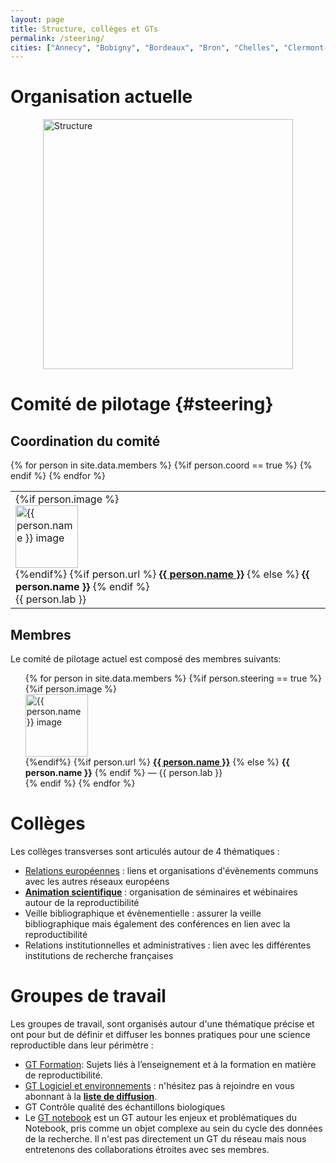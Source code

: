 ```yaml
---
layout: page
title: Structure, collèges et GTs
permalink: /steering/
cities: ["Annecy", "Bobigny", "Bordeaux", "Bron", "Chelles", "Clermont-Ferrand", "Corte", "Dijon", "Évry",  "Gif-Sur-Yvette", "Grenoble", "Limoges", "Lyon", "Marseille", "Montpellier", "Nantes", "Nice", "Orléans", "Orsay", "Palaiseau", "Paris", "Rennes", "Rungis", "Saclay", "Strasbourg", "Tarbes", "Toulouse", "Villetaneuse", "Villeurbanne"]
---
```


# Organisation actuelle
<!--
![Structure réseau](../assets/images/Structure_fr_nologo_links.png){: style="width: 60%; display:block; margin-right: auto; margin-left:auto;" }
-->
<img src="../assets/images/Structure_fr_nologo.png" alt="Structure" usemap="#workmap" width="400" height="400" style="display:block; margin-right: auto; margin-left:auto;">

<map name="workmap">
  <area shape="rect" coords="50,50,120,120" alt="animation" href="/colleges/c_anim">
  <area shape="rect" coords="50,290,200,390" alt="publications" href="/publications/">
  <area shape="rect" coords="350,210,400,350" alt="logiciel" href="/gtravail/gt_logiciel">
  <area shape="rect" coords="10,50,30,250" alt="formation" href="/gtravail/gt_formation">
  <area shape="rect" coords="10,250,30,350" alt="animation" href="https://gt-notebook.gitpages.huma-num.fr/site_quarto/">
  <area shape="rect" coords="150,150,250,250" alt="Steering" href="#steering">
</map>



# Comité de pilotage {#steering}


## Coordination du comité
<table style="list-style-type: none;">
<tr>
{% for person in site.data.members %}
     {%if person.coord == true %}
     <td>
     {%if person.image %}
     <img alt="{{ person.name }} image" src="{{ person.image }}" style="width: 100px; display:block;"/>
     {%endif%}
     {%if person.url %}
        <b><a href="{{ person.url }}"> {{ person.name }}</a></b>
     {% else %}
        <b>{{ person.name }}</b>
     {% endif %}
      <br>  
     {{ person.lab }}
   </td>
     {% endif %}
{% endfor %}
</tr>
</table>

## Membres
Le comité de pilotage actuel est composé des membres suivants:

  <ul style="list-style-type: none;">
  {% for person in site.data.members %}
       {%if person.steering == true %}
       <li>
       {%if person.image %}
       <img alt="{{ person.name }} image" src="{{ person.image }}" style="width: 100px; display:block;"/>
       {%endif%}
       {%if person.url %}
          <b><a href="{{ person.url }}"> {{ person.name }}</a></b>
       {% else %}
          <b>{{ person.name }}</b>
       {% endif %}  
       — {{ person.lab }}
       </li>
       {% endif %}
  {% endfor %}
  </ul>

# Collèges

Les collèges transverses sont articulés autour de 4 thématiques :

* [Relations européennes](/colleges/c_europe) : liens et organisations d'évènements communs avec les autres réseaux européens
* <b><a href="/colleges/c_anim">Animation scientifique</a></b> : organisation de séminaires et wébinaires autour de la reproductibilité
* Veille bibliographique et évènementielle : assurer la veille bibliographique mais également des conférences en lien avec la reproductibilité
* Relations institutionnelles et administratives : lien avec les différentes institutions de recherche françaises



# Groupes de travail

Les groupes de travail, sont organisés autour d'une thématique précise et ont pour but de définir et diffuser les bonnes pratiques pour une science reproductible dans leur périmètre :

* [GT Formation](https://www.recherche-reproductible.fr/gtravail/gt_formation): Sujets liés à l’enseignement et à la formation en matière de reproductibilité.
* [GT Logiciel et environnements](/gtravail/gt_logiciel) : n'hésitez pas à rejoindre en vous abonnant à la [**liste de diffusion**](https://groupes.renater.fr/sympa/info/gt-env-logiciel).
* GT Contrôle qualité des échantillons biologiques
* Le [GT notebook](https://gt-notebook.gitpages.huma-num.fr/site_quarto/) est un GT autour les enjeux et problématiques du Notebook, pris comme un objet complexe au sein du cycle des données de la recherche. Il n'est pas directement un GT du réseau mais nous entretenons des collaborations étroites avec ses membres.
